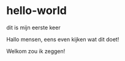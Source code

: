 # hello-world
dit is mijn eerste keer

Hallo mensen, eens even kijken wat dit doet!

Welkom zou ik zeggen!
